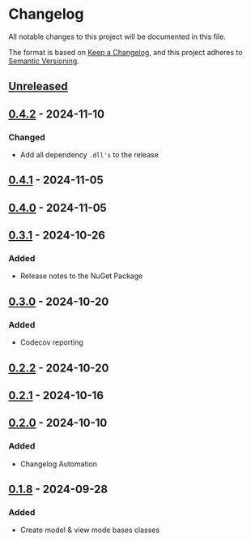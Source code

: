 # Changelog

All notable changes to this project will be documented in this file.

The format is based on [Keep a Changelog](https://keepachangelog.com/en/1.1.0/),
and this project adheres to [Semantic Versioning](https://semver.org/spec/v2.0.0.html).

## [Unreleased]

## [0.4.2] - 2024-11-10

### Changed

- Add all dependency `.dll's` to the release

## [0.4.1] - 2024-11-05

## [0.4.0] - 2024-11-05

## [0.3.1] - 2024-10-26

### Added

- Release notes to the NuGet Package

## [0.3.0] - 2024-10-20

### Added

- Codecov reporting

## [0.2.2] - 2024-10-20

## [0.2.1] - 2024-10-16

## [0.2.0] - 2024-10-10

### Added

- Changelog Automation

## [0.1.8] - 2024-09-28

### Added

- Create model & view mode bases classes

[Unreleased]: https://github.com/TJC-Tools/TJC.MVVM/compare/v0.4.2...HEAD

[0.4.2]: https://github.com/TJC-Tools/TJC.MVVM/compare/v0.4.1...v0.4.2

[0.4.1]: https://github.com/TJC-Tools/TJC.MVVM/compare/v0.4.0...v0.4.1

[0.4.0]: https://github.com/TJC-Tools/TJC.MVVM/compare/v0.3.1...v0.4.0

[0.3.1]: https://github.com/TJC-Tools/TJC.MVVM/compare/v0.3.0...v0.3.1

[0.3.0]: https://github.com/TJC-Tools/TJC.MVVM/compare/v0.2.2...v0.3.0

[0.2.2]: https://github.com/TJC-Tools/TJC.MVVM/compare/v0.2.1...v0.2.2

[0.2.1]: https://github.com/TJC-Tools/TJC.MVVM/compare/v0.2.0...v0.2.1

[0.2.0]: https://github.com/TJC-Tools/TJC.MVVM/compare/v0.1.8...v0.2.0

[0.1.8]: https://github.com/TJC-Tools/TJC.MVVM/releases/tag/v0.1.8
